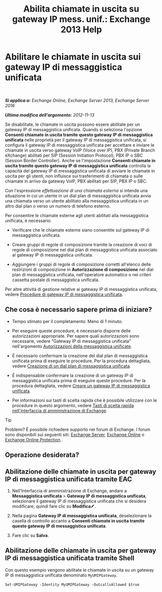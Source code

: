 ﻿---
title: 'Abilita chiamate in uscita su gateway IP mess. unif.: Exchange 2013 Help'
TOCTitle: Abilitare le chiamate in uscita sui gateway IP di messaggistica unificata
ms:assetid: c3ad8e53-d37e-499e-b1f1-defb0ba1bd12
ms:mtpsurl: https://technet.microsoft.com/it-it/library/JJ673562(v=EXCHG.150)
ms:contentKeyID: 50481631
ms.date: 05/22/2018
mtps_version: v=EXCHG.150
ms.translationtype: MT
---

# Abilitare le chiamate in uscita sui gateway IP di messaggistica unificata

 

_**Si applica a:** Exchange Online, Exchange Server 2013, Exchange Server 2016_

_**Ultima modifica dell'argomento:** 2012-11-13_

Se disabilitate, le chiamate in uscita possono essere abilitate per un gateway IP di messaggistica unificata. Quando si seleziona l'opzione **Consenti chiamate in uscita tramite questo gateway IP di messaggistica unificata** nelle proprietà per il gateway IP di messaggistica unificata, si configura il gateway IP di messaggistica unificata per accettare e inviare le chiamate in uscita verso gateway VoIP (Voice over IP), PBX (Private Branch eXchange) abilitati per SIP (Session Initiation Protocol), PBX IP o SBC (Session Border Controller). Anche se l'impostazione **Consenti chiamate in uscita tramite questo gateway IP di messaggistica unificata** controlla la capacità del gateway IP di messaggistica unificata di avviare le chiamate in uscita per gli utenti, non influisce sui trasferimenti di chiamata o sulle chiamate in arrivo da gateway VoIP, PBX abilitati per SIP, PBX IP o SBC.

Con l'espressione *effettuazione di una chiamata esterna* si intende una situazione in cui un utente in un dial plan di messaggistica unificata avvia una chiamata verso un utente abilitato alla messaggistica unificata in un altro dial plan o verso un numero di telefono esterno.

Per consentire le chiamate esterne agli utenti abilitati alla messaggistica unificata, è necessario:

  - Verificare che le chiamate esterne siano consentite sul gateway IP di messaggistica unificata.

  - Creare gruppi di regole di composizione tramite la creazione di voci di regole di composizione nel dial plan di messaggistica unificata associato al gateway IP di messaggistica unificata.

  - Aggiungere i gruppi di regole di composizione corretti all'elenco delle restrizioni di composizione in **Autorizzazione di composizione** nel dial plan di messaggistica unificata, nell'operatore automatico o nei criteri cassetta postale di messaggistica unificata.

Per altre attività di gestione relative ai gateway IP di messaggistica unificata, vedere [Procedure di gateway IP di messaggistica unificata](um-ip-gateway-procedures-exchange-2013-help.md).

## Che cosa è necessario sapere prima di iniziare?

  - Tempo stimato per il completamento: Meno di 1 minuto.

  - Per eseguire queste procedure, è necessario disporre delle autorizzazioni appropriate. Per sapere quali autorizzazioni sono necessarie, vedere "Gateway IP di messaggistica unificata" nell'argomento [Autorizzazioni della messaggistica unificate](unified-messaging-permissions-exchange-2013-help.md).

  - È necessario confermare la creazione del dial plan di messaggistica unificata prima di eseguire le procedure. Per la procedura dettagliata, vedere [Creazione di un dial plan di messaggistica unificata](create-a-um-dial-plan-exchange-2013-help.md).

  - È indispensabile confermare la creazione di un gateway IP di messaggistica unificata prima di eseguire queste procedure. Per la procedura dettagliata, vedere [Creare un gateway IP di messaggistica unificata](create-a-um-ip-gateway-exchange-2013-help.md).

  - Per informazioni sui tasti di scelta rapida che è possibile utilizzare con le procedure in questo argomento, vedere [Tasti di scelta rapida nell'interfaccia di amministrazione di Exchange](keyboard-shortcuts-in-the-exchange-admin-center-exchange-online-protection-help.md).


> [!TIP]
> Problemi? È possibile richiedere supporto nei forum di Exchange. I forum sono disponibili sui seguenti siti: <A href="https://go.microsoft.com/fwlink/p/?linkid=60612">Exchange Server</A>, <A href="https://go.microsoft.com/fwlink/p/?linkid=267542">Exchange Online</A> o <A href="https://go.microsoft.com/fwlink/p/?linkid=285351">Exchange Online Protection</A>..



## Operazione desiderata?

## Abilitazione delle chiamate in uscita per gateway IP di messaggistica unificata tramite EAC

1.  Nell'Interfaccia di amministrazione di Exchange, andare a **Messaggistica unificata** \> **Gateway IP di messaggistica unificata**, selezionare il gateway IP di messaggistica unificata che si desidera modificare, quindi fare clic su **Modifica**![Icona Modifica](images/JJ218640.6f53ccb2-1f13-4c02-bea0-30690e6ea71d(EXCHG.150).gif "Icona Modifica").

2.  Nella pagina **Gateway IP di messaggistica unificata**, deselezionare la casella di controllo accanto a **Consenti chiamate in uscita tramite questo gateway IP di messaggistica unificata**.

3.  Fare clic su **Salva**.

## Abilitazione delle chiamate in uscita per gateway IP di messaggistica unificata tramite Shell

Con questo esempio vengono abilitate le chiamate in uscita su un gateway IP di messaggistica unificata denominato `MyUMIPGateway`.

    Set-UMIPGateway -Identity MyUMIPGateway -OutcallsAllowed $true

